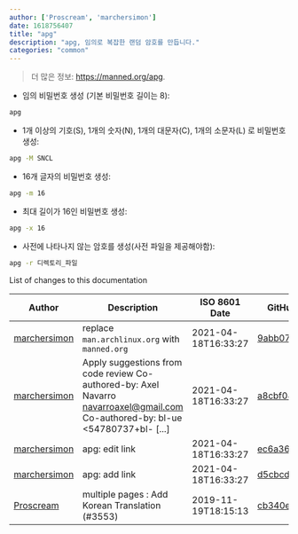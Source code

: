 ```yaml
---
author: ['Proscream', 'marchersimon']
date: 1618756407
title: "apg"
description: "apg, 임의로 복잡한 랜덤 암호를 만듭니다."
categories: "common"
---
```

> 더 많은 정보: <https://manned.org/apg>.

- 임의 비밀번호 생성 (기본 비밀번호 길이는 8):

```bash
apg
```

- 1개 이상의 기호(S), 1개의 숫자(N), 1개의 대문자(C), 1개의 소문자(L) 로 비밀번호 생성:

```bash
apg -M SNCL
```

- 16개 글자의 비밀번호 생성:

```bash
apg -m 16
```

- 최대 길이가 16인 비밀번호 생성:

```bash
apg -x 16
```

- 사전에 나타나지 않는 암호를 생성(사전 파일을 제공해야함):

```bash
apg -r 디렉토리_파일
```
List of changes to this documentation


Author | Description | ISO 8601 Date | GitHub link
------|-----|-----|-----
[marchersimon](mailto:marchersimon@zohomail.eu) | replace `man.archlinux.org` with `manned.org` | 2021-04-18T16:33:27 | [9abb079afb69](https://github.com/tldr-pages/tldr/commit/9abb079afb6972f3de61a30e1b3fb849ad4b68d9)
[marchersimon](mailto:50295997+marchersimon@users.noreply.github.com) | Apply suggestions from code review Co-authored-by: Axel Navarro <navarroaxel@gmail.com> Co-authored-by: bl-ue <54780737+bl- [...] | 2021-04-18T16:33:27 | [a8cbf084db1c](https://github.com/tldr-pages/tldr/commit/a8cbf084db1c27995da74db5833681eaea87dbfb)
[marchersimon](mailto:marchersimon@zohomail.eu) | apg: edit link | 2021-04-18T16:33:27 | [ec6a3682f0fe](https://github.com/tldr-pages/tldr/commit/ec6a3682f0feaea05c28b65ddac54d395b32a284)
[marchersimon](mailto:marchersimon@zohomail.eu) | apg: add link | 2021-04-18T16:33:27 | [d5cbcd6fbca3](https://github.com/tldr-pages/tldr/commit/d5cbcd6fbca3201f690a82f177faf6679349e803)
[Proscream](mailto:proscream@naver.com) | multiple pages : Add Korean Translation (#3553) | 2019-11-19T18:15:13 | [cb340e934155](https://github.com/tldr-pages/tldr/commit/cb340e93415596ec3e67bcb079a96b0dc5b331a7)

